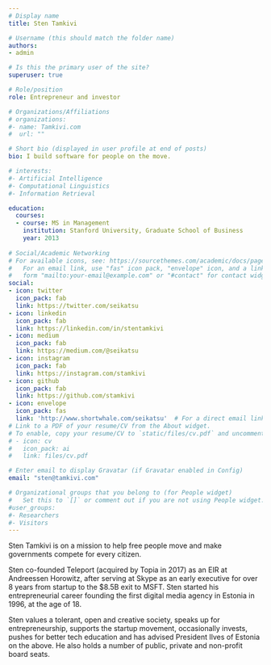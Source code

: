 ```yaml
---
# Display name
title: Sten Tamkivi

# Username (this should match the folder name)
authors:
- admin

# Is this the primary user of the site?
superuser: true

# Role/position
role: Entrepreneur and investor

# Organizations/Affiliations
# organizations:
#- name: Tamkivi.com
#  url: ""

# Short bio (displayed in user profile at end of posts)
bio: I build software for people on the move.

# interests:
#- Artificial Intelligence
#- Computational Linguistics
#- Information Retrieval

education:
  courses:
  - course: MS in Management
    institution: Stanford University, Graduate School of Business
    year: 2013
  
# Social/Academic Networking
# For available icons, see: https://sourcethemes.com/academic/docs/page-builder/#icons
#   For an email link, use "fas" icon pack, "envelope" icon, and a link in the
#   form "mailto:your-email@example.com" or "#contact" for contact widget.
social:
- icon: twitter
  icon_pack: fab
  link: https://twitter.com/seikatsu
- icon: linkedin
  icon_pack: fab
  link: https://linkedin.com/in/stentamkivi
- icon: medium
  icon_pack: fab
  link: https://medium.com/@seikatsu
- icon: instagram
  icon_pack: fab
  link: https://instagram.com/stamkivi
- icon: github
  icon_pack: fab
  link: https://github.com/stamkivi
- icon: envelope
  icon_pack: fas
  link: 'http://www.shortwhale.com/seikatsu'  # For a direct email link, use "mailto:test@example.org".
# Link to a PDF of your resume/CV from the About widget.
# To enable, copy your resume/CV to `static/files/cv.pdf` and uncomment the lines below.
# - icon: cv
#   icon_pack: ai
#   link: files/cv.pdf

# Enter email to display Gravatar (if Gravatar enabled in Config)
email: "sten@tamkivi.com"

# Organizational groups that you belong to (for People widget)
#   Set this to `[]` or comment out if you are not using People widget.
#user_groups:
#- Researchers
#- Visitors
---
```


Sten Tamkivi is on a mission to help free people move and make governments compete for every citizen.

Sten co-founded Teleport (acquired by Topia in 2017) as an EIR at Andreessen Horowitz, after serving at Skype as an early executive for over 8 years from startup to the $8.5B exit to MSFT. Sten started his entrepreneurial career founding the first digital media agency in Estonia in 1996, at the age of 18.

Sten values a tolerant, open and creative society, speaks up for entrepreneurship, supports the startup movement, occasionally invests, pushes for better tech education and has advised President Ilves of Estonia on the above. He also holds a number of public, private and non-profit board seats.
